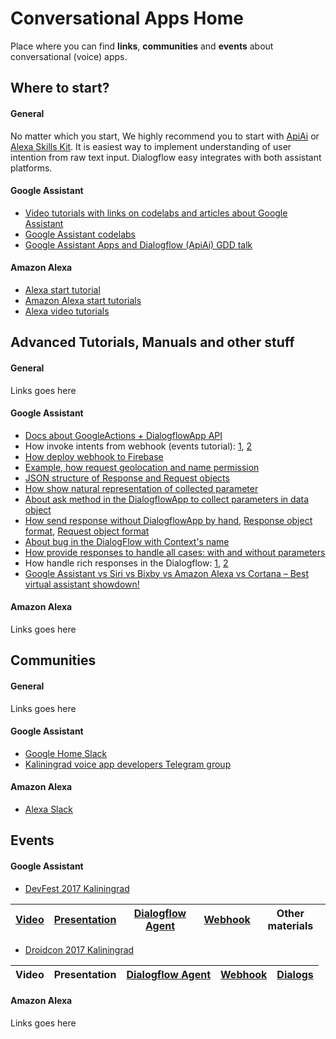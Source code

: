# Conversational Apps Home
Place where you can find **links**, **communities** and **events** about conversational (voice) apps.

## Where to start?
#### General
No matter which you start, We highly recommend you to start with [ApiAi](https://api.ai/) or [Alexa Skills Kit](https://developer.amazon.com/alexa). It is easiest way to implement understanding of user intention from raw text input. Dialogflow easy integrates with both assistant platforms.

#### Google Assistant
- [Video tutorials with links on codelabs and articles about Google Assistant](https://www.youtube.com/playlist?list=PLOU2XLYxmsILvfJcIASBDbgfxloFz_XsU)
- [Google Assistant codelabs](https://codelabs.developers.google.com/?cat=Assistant)
- [Google Assistant Apps and Dialogflow (ApiAi) GDD talk](https://youtu.be/rdXR78bvXts)

#### Amazon Alexa
- [Alexa start tutorial](https://developer.amazon.com/alexa-skills-kit/tutorials/fact-skill-1)
- [Amazon Alexa start tutorials](https://github.com/bignerdranch/developing-alexa-skills-solutions)
- [Alexa video tutorials](https://www.youtube.com/playlist?list=PL2KJmkHeYQTO6ci5KF08mvHYdAZu2jgkJ)

## Advanced Tutorials, Manuals and other stuff
#### General
Links goes here

#### Google Assistant
- [Docs about GoogleActions + DialogflowApp API](https://developers.google.com/actions/reference/nodejs/ApiAiApp)
- How invoke intents from webhook (events tutorial): [1](https://api.ai/docs/events), [2](https://developers.google.com/actions/apiai/deploy-fulfillment)
- [How deploy webhook to Firebase](https://firebase.google.com/docs/functions/get-started)
- [Example, how request geolocation and name permission](https://stackoverflow.com/a/44854290)
- [JSON structure of Response and Request objects](https://developers.google.com/actions/reference/rest/Shared.Types/AppRequest)
- [How show natural representation of collected parameter](https://api.ai/docs/actions-and-parameters#original)
- [About ask method in the DialogflowApp to collect parameters in data object](https://developers.google.com/actions/reference/nodejs/ApiAiApp#ask)
- [How send response without DialogflowApp by hand](https://dialogflow.com/docs/getting-started/basic-fulfillment-conversation), [Response object format](https://dialogflow.com/docs/fulfillment#response), [Request object format](https://dialogflow.com/docs/fulfillment#request)
- [About bug in the DialogFlow with Context's name](https://discuss.api.ai/t/context-specific-fallbacks/2335)
- [How provide responses to handle all cases: with and without parameters](https://dialogflow.com/docs/intents#text_response)
- How handle rich responses in the Dialogflow: [1](https://www.androidauthority.com/google-assistant-vs-siri-vs-bixby-vs-amazon-alexa-vs-cortana-best-virtual-assistant-showdown-796205/amp/), [2](https://developers.google.com/actions/assistant/responses#handling_selected_item)
- [Google Assistant vs Siri vs Bixby vs Amazon Alexa vs Cortana – Best virtual assistant showdown!](https://www.androidauthority.com/google-assistant-vs-siri-vs-bixby-vs-amazon-alexa-vs-cortana-best-virtual-assistant-showdown-796205/amp/)

#### Amazon Alexa
Links goes here

## Communities
#### General
Links goes here

#### Google Assistant
- [Google Home Slack](http://googleslack.com/)
- [Kaliningrad voice app developers Telegram group](https://t.me/joinchat/A5zP3EGS8tIuTC2Htl4PnQ)

#### Amazon Alexa
- [Alexa Slack](http://www.alexaslack.com/)

## Events
#### Google Assistant
- [DevFest 2017 Kaliningrad](https://vk.com/devfest2017)

| [Video](https://www.youtube.com/watch?v=TEEY91ZN7a8&list=PLCORO-uRPif33L_os9_fV8yuLhCZlSsXn&index=4) | [Presentation](https://drive.google.com/file/d/0B7D4a9icy4rXOHVtU0VnMk8xeDg/view?usp=sharing) | [Dialogflow Agent](/events/DevFest2017/dialogflow-agent) | [Webhook](/events/DevFest2017/webhook) | Other materials |
|-------|--------------|------------|--------|----------|

- [Droidcon 2017 Kaliningrad](droidcon.moscow/)

| Video | Presentation | [Dialogflow Agent](/events/Droidcon2017/dialogflow-agent) | [Webhook](/events/Droidcon2017/webhook) | [Dialogs](https://realtimeboard.com/app/board/o9J_k0XGswk=/) |
|-------|--------------|------------|--------|----------|

#### Amazon Alexa
Links goes here
